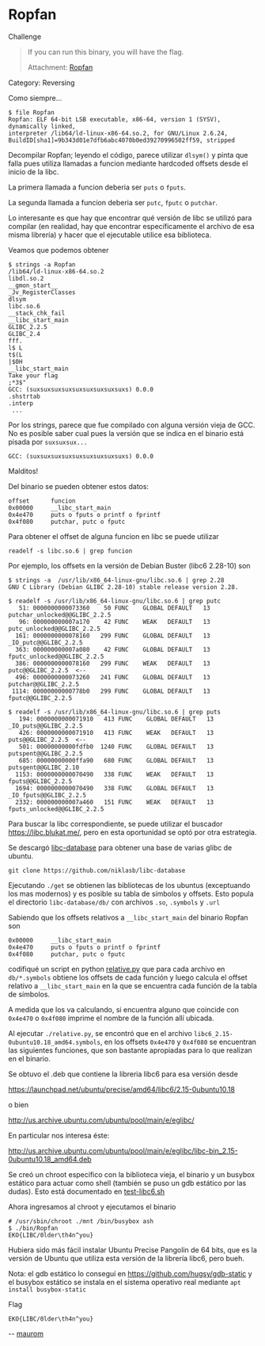 Ropfan
======

Challenge

> If you can run this binary, you will have the flag.
>
> Attachment:
> [Ropfan](https://github.com/estebancano-dev/CTF-Writeups/blob/master/20200626%20Ekoparty%20Pre-CTF/Files/Ropfan?raw=true)

Category: Reversing

Como siempre...

    $ file Ropfan
    Ropfan: ELF 64-bit LSB executable, x86-64, version 1 (SYSV), dynamically linked,
    interpreter /lib64/ld-linux-x86-64.so.2, for GNU/Linux 2.6.24,
    BuildID[sha1]=9b343d01e7dfb6abc4070b0ed39270996502ff59, stripped

Decompilar Ropfan; leyendo el código, parece utilizar `dlsym()` y pinta
que falla pues utiliza llamadas a funcion mediante hardcoded offsets
desde el inicio de la libc.

La primera llamada a funcion deberia ser `puts` o `fputs`.

La segunda llamada a funcion deberia ser `putc`, `fputc` o `putchar`.

Lo interesante es que hay que encontrar qué versión de libc se utilizó para
compilar (en realidad, hay que encontrar específicamente el archivo de esa
misma librería) y hacer que el ejecutable utilice esa biblioteca.

Veamos que podemos obtener

    $ strings -a Ropfan
    /lib64/ld-linux-x86-64.so.2
    libdl.so.2
    __gmon_start__
    _Jv_RegisterClasses
    dlsym
    libc.so.6
    __stack_chk_fail
    __libc_start_main
    GLIBC_2.2.5
    GLIBC_2.4
    fff.
    l$ L
    t$(L
    |$0H
    __libc_start_main
    Take your flag
    ;*3$"
    GCC: (suxsuxsuxsuxsuxsuxsuxsuxsuxs) 0.0.0
    .shstrtab
    .interp
     ...

Por los strings, parece que fue compilado con alguna versión
vieja de GCC. No es posible saber cual pues la versión que se
indica en el binario está pisada por `suxsuxsux...`

    GCC: (suxsuxsuxsuxsuxsuxsuxsuxsuxs) 0.0.0

Malditos!

Del binario se pueden obtener estos datos:

    offset      funcion
    0x00000     __libc_start_main
    0x4e470     puts o fputs o printf o fprintf
    0x4f080     putchar, putc o fputc

Para obtener el offset de alguna funcion en libc se puede utilizar

    readelf -s libc.so.6 | grep funcion

Por ejemplo, los offsets en la versión de Debian Buster (libc6 2.28-10) son

    $ strings -a  /usr/lib/x86_64-linux-gnu/libc.so.6 | grep 2.28
    GNU C Library (Debian GLIBC 2.28-10) stable release version 2.28.

    $ readelf -s /usr/lib/x86_64-linux-gnu/libc.so.6 | grep putc
       51: 0000000000073360    50 FUNC    GLOBAL DEFAULT   13 putchar_unlocked@@GLIBC_2.2.5
       96: 000000000007a170    42 FUNC    WEAK   DEFAULT   13 putc_unlocked@@GLIBC_2.2.5
      161: 0000000000078160   299 FUNC    GLOBAL DEFAULT   13 _IO_putc@@GLIBC_2.2.5
      363: 000000000007a080    42 FUNC    GLOBAL DEFAULT   13 fputc_unlocked@@GLIBC_2.2.5
      386: 0000000000078160   299 FUNC    WEAK   DEFAULT   13 putc@@GLIBC_2.2.5  <--
      496: 0000000000073260   241 FUNC    GLOBAL DEFAULT   13 putchar@@GLIBC_2.2.5
     1114: 00000000000778b0   299 FUNC    GLOBAL DEFAULT   13 fputc@@GLIBC_2.2.5

    $ readelf -s /usr/lib/x86_64-linux-gnu/libc.so.6 | grep puts
       194: 0000000000071910   413 FUNC    GLOBAL DEFAULT   13 _IO_puts@@GLIBC_2.2.5
       426: 0000000000071910   413 FUNC    WEAK   DEFAULT   13 puts@@GLIBC_2.2.5  <--
       501: 00000000000fdfb0  1240 FUNC    GLOBAL DEFAULT   13 putspent@@GLIBC_2.2.5
       685: 00000000000ffa90   680 FUNC    GLOBAL DEFAULT   13 putsgent@@GLIBC_2.10
      1153: 0000000000070490   338 FUNC    WEAK   DEFAULT   13 fputs@@GLIBC_2.2.5
      1694: 0000000000070490   338 FUNC    GLOBAL DEFAULT   13 _IO_fputs@@GLIBC_2.2.5
      2332: 000000000007a460   151 FUNC    WEAK   DEFAULT   13 fputs_unlocked@@GLIBC_2.2.5

Para buscar la libc correspondiente, se puede utilizar el buscador
<https://libc.blukat.me/>, pero en esta oportunidad se optó por otra estrategia.

Se descargó [libc-database](https://github.com/niklasb/libc-database) para
obtener una base de varias glibc de ubuntu.

    git clone https://github.com/niklasb/libc-database

Ejecutando `./get` se obtienen las bibliotecas de los ubuntus (exceptuando los
mas modernos) y es posible su tabla de símbolos y offsets. Esto popula el
directorio `libc-database/db/` con archivos `.so`, `.symbols` y `.url`

Sabiendo que los offsets relativos a `__libc_start_main` del binario Ropfan son

    0x00000     __libc_start_main
    0x4e470     puts o fputs o printf o fprintf
    0x4f080     putchar, putc o fputc

codifiqué un script en python [relative.py](./code/relative.py) que
para cada archivo en `db/*.symbols` obtiene los offsets de cada función
y luego calcula el offset relativo a `__libc_start_main` en la que se
encuentra cada función de la tabla de símbolos.

A medida que los va calculando, si encuentra alguno que coincide con
`0x4e470` o `0x4f080` imprime el nombre de la función allí ubicada.

Al ejecutar `./relative.py`, se encontró que en el archivo
`libc6_2.15-0ubuntu10.18_amd64.symbols`, en los offsets `0x4e470` y `0x4f080`
se encuentran las siguientes funciones, que son bastante apropiadas para
lo que realizan en el binario.

Se obtuvo el .deb que contiene la libreria libc6 para esa versión desde

   https://launchpad.net/ubuntu/precise/amd64/libc6/2.15-0ubuntu10.18

o bien

   http://us.archive.ubuntu.com/ubuntu/pool/main/e/eglibc/

En particular nos interesa éste:

   http://us.archive.ubuntu.com/ubuntu/pool/main/e/eglibc/libc-bin_2.15-0ubuntu10.18_amd64.deb

Se creó un chroot específico con la biblioteca vieja, el binario y un
busybox estático para actuar como shell (también se puso un gdb estático
por las dudas). Esto está documentado en [test-libc6.sh](./code/test-libc6.sh)

Ahora ingresamos al chroot y ejecutamos el binario

    # /usr/sbin/chroot ./mnt /bin/busybox ash
    $ ./bin/Ropfan
    EKO{LIBC/0lder\th4n^you}

Hubiera sido más fácil instalar Ubuntu Precise Pangolin de 64 bits,
que es la versión de Ubuntu que utiliza esta versión de la librería
libc6, pero bueh.

Nota: el gdb estático lo conseguí en <https://github.com/hugsy/gdb-static>
y el busybox estático se instala en el sistema operativo real mediante
`apt install busybox-static`

Flag

    EKO{LIBC/0lder\th4n^you}


-- [maurom](https://maurom.com/)
